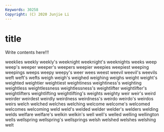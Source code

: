 ```yaml
---
Keywords: 30258
Copyright: (C) 2020 Junjie Li
---
```


# title

Write contents here!!!

weeklies 
weekly 
weekly's 
weeknight
weeknight's 
weeknights 
weeks 
weep 
weep's 
weeper 
weeper's 
weepers 
weepier 
weepies
weepiest 
weeping 
weepings 
weeps 
weepy 
weepy's 
weer 
wees 
weest 
weevil
weevil's 
weevils 
weft 
weft's 
wefts 
weigh 
weigh's 
weighed 
weighing 
weighs
weight 
weight's 
weighted 
weightier 
weightiest 
weightiness 
weightiness's 
weighting 
weightless 
weightlessness
weightlessness's 
weightlifter 
weightlifter's 
weightlifters 
weightlifting 
weightlifting's 
weights 
weighty 
weir 
weir's
weird 
weirder 
weirdest 
weirdly 
weirdness 
weirdness's 
weirdo 
weirdo's 
weirdos 
weirs
welch 
welched 
welches 
welching 
welcome 
welcome's 
welcomed 
welcomes 
welcoming 
weld
weld's 
welded 
welder 
welder's 
welders 
welding 
welds 
welfare 
welfare's 
welkin
welkin's 
well 
well's 
welled 
welling 
wellington 
wells 
wellspring 
wellspring's 
wellsprings
welsh 
welshed 
welshes 
welshing 
welt 
